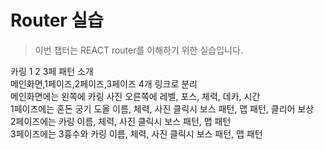 # Router 실습

> 이번 챕터는 REACT router를 이해하기 위한 실습입니다.

<p>
카링 1 2 3페 패턴 소개 <br/>
메인화면,1페이즈,2페이즈,3페이즈 4개 링크로 분리<br/>
메인화면에는 왼쪽에 카링 사진 오른쪽에 레벨, 포스, 체력, 데카, 시간<br/>
1페이즈에는 혼돈 궁기 도올 이름, 체력, 사진 클릭시 보스 패턴, 맵 패턴, 클리어 보상<br/>
2페이즈에는 카링 이름, 체력, 사진 클릭시 보스 패턴, 맵 패턴<br/>
3페이즈에는 3흉수와 카링 이름, 체력, 사진 클릭시 보스 패턴, 맵 패턴
</p>